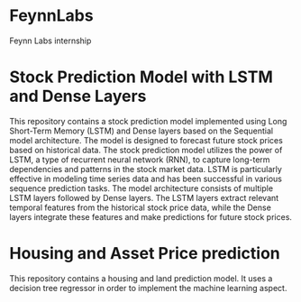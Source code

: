 # FeynnLabs
Feynn Labs internship

# Stock Prediction Model with LSTM and Dense Layers
This repository contains a stock prediction model implemented using Long Short-Term Memory (LSTM) and Dense layers based on the Sequential model architecture. The model is designed to forecast future stock prices based on historical data.
The stock prediction model utilizes the power of LSTM, a type of recurrent neural network (RNN), to capture long-term dependencies and patterns in the stock market data. LSTM is particularly effective in modeling time series data and has been successful in various sequence prediction tasks.
The model architecture consists of multiple LSTM layers followed by Dense layers. The LSTM layers extract relevant temporal features from the historical stock price data, while the Dense layers integrate these features and make predictions for future stock prices.

# Housing and Asset Price prediction
This repository contains a housing and land prediction model. It uses a decision tree regressor in order to implement the machine learning aspect.

